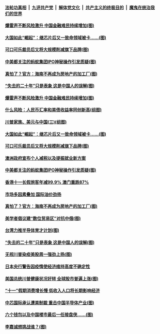 

####  [法轮功真相](../../../../basic/blob/master/README.md?t=10071802) &nbsp;|&nbsp; [九评共产党](../../../../9ping.md/blob/master/README.md?t=10071802) &nbsp;|&nbsp; [解体党文化](../../../../jtdwh.md/blob/master/README.md?t=10071802)  &nbsp;|&nbsp; [共产主义的终极目的](../../../../gczydzjmd.md/blob/master/README.md?t=10071802) &nbsp;|&nbsp; [魔鬼在统治我们的世界](../../../../mgztzwmdsj.md/blob/master/README.md?t=10071802) 

#### [爆雷声不断风险激升 中国金融难民持续增加(图)](../pages/p5/948390.md?t=10071802) 

#### [大国如此“崛起”：继芯片后又一致命领域被卡……(图)](../pages/p5/948420.md?t=10071802) 

#### [可口可乐裁员后又将大规模削减旗下品牌(图)](../pages/p5/948380.md?t=10071802) 

#### [中美都关注的蚂蚁集团IPO神秘操作引发质疑(图)](../pages/p5/948372.md?t=10071802) 

#### [真怕了？官方：海南不再成为房地产的加工厂(图)](../pages/p5/948284.md?t=10071802) 

#### [“失去的二十年”只是表象 这是中国人的误解(图)](../pages/p5/948287.md?t=10071802) 

#### [爆雷声不断风险激升 中国金融难民持续增加(图)](../pages/p5/948390.md?t=10071802) 

#### [什么风险：人民币汇率和美债收益率同创新高(组图)](../pages/p5/948425.md?t=10071802) 

#### [川普家族、美元与中国(三)(组图)](../pages/p5/948427.md?t=10071802) 

#### [大国如此“崛起”：继芯片后又一致命领域被卡……(图)](../pages/p5/948420.md?t=10071802) 

#### [可口可乐裁员后又将大规模削减旗下品牌(图)](../pages/p5/948380.md?t=10071802) 

#### [澳洲政府宣布个人减税以及提振就业新方案](../pages/p5/948382.md?t=10071802) 

#### [中美都关注的蚂蚁集团IPO神秘操作引发质疑(图)](../pages/p5/948372.md?t=10071802) 

#### [香港十一长假旅客年减99.9% 澳门重跌87%](../pages/p5/948366.md?t=10071802) 

#### [市场多因素叠加 国际油价劲扬](../pages/p5/948365.md?t=10071802) 

#### [真怕了？官方：海南不再成为房地产的加工厂(图)](../pages/p5/948284.md?t=10071802) 

#### [美学者倡议建“数位贸易区”对抗中俄(图)](../pages/p5/948313.md?t=10071802) 

#### [台湾力推半导体育才计划(图)](../pages/p5/948309.md?t=10071802) 

#### [“失去的二十年”只是表象 这是中国人的误解(图)](../pages/p5/948287.md?t=10071802) 

#### [无视川普染疫美股周一强劲上扬(图)](../pages/p5/948306.md?t=10071802) 

#### [日本央行警告因疫情使经济维持高度不确定性](../pages/p5/948291.md?t=10071802) 

#### [美国总统川普健康状况好转 全球股市普遍上涨(图)](../pages/p5/948275.md?t=10071802) 

#### [“十一”假期消费增长慢 低收入人口将长期影响经济](../pages/p5/948271.md?t=10071802) 

#### [中芯国际承认遭美制裁 重击中国半导体产业(图)](../pages/p5/948268.md?t=10071802) 

#### [六个钱包以及中国楼市最后一任接盘侠……(图)](../pages/p5/948216.md?t=10071802) 

#### [李嘉诚想挑战谁？(图)](../pages/p5/948228.md?t=10071802) 

